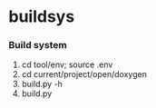 buildsys
========

### Build system ###

1.    cd tool/env; source .env
2.    cd current/project/open/doxygen
3.    build.py -h
4.    build.py

